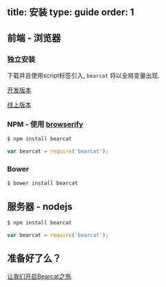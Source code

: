 title: 安装
type: guide
order: 1
---

## 前端 - 浏览器

### 独立安装

下载并且使用script标签引入,  `bearcat` 将以全局变量出现. 

<div id="downloads">
<a class="button" href="https://raw.githubusercontent.com/bearcatjs/bearcat/master/dist/bearcat.js" download>开发版本</a>

<a class="button" href="https://raw.githubusercontent.com/bearcatjs/bearcat/master/dist/bearcat.min.js" download>线上版本</a>
</div>

### NPM - 使用 [browserify](https://github.com/substack/node-browserify)

``` bash
$ npm install bearcat
```

```js
var bearcat = require('bearcat');
```

### Bower

``` bash
$ bower install bearcat
```

## 服务器 - nodejs

``` bash
$ npm install bearcat
```

```js
var bearcat = require('bearcat');
```

## 准备好了么？

[让我们开启Bearcat之旅](/guide/).